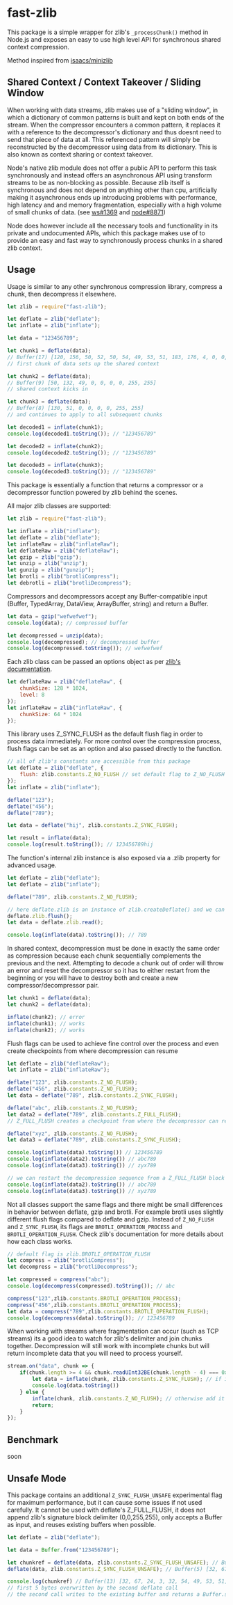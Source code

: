 # fast-zlib

This package is a simple wrapper for zlib's `_processChunk()` method in Node.js and exposes an easy to use high level API for synchronous shared context compression.

Method inspired from [isaacs/minizlib](https://github.com/isaacs/minizlib)

## Shared Context / Context Takeover / Sliding Window

When working with data streams, zlib makes use of a "sliding window", in which a dictionary of common patterns is built and kept on both ends of the stream. When the compressor encounters a common pattern, it replaces it with a reference to the decompressor's dictionary and thus doesnt need to send that piece of data at all. This referenced pattern will simply be reconstructed by the decompressor using data from its dictionary. This is also known as context sharing or context takeover.

Node's native zlib module does not offer a public API to perform this task synchronously and instead offers an asynchronous API using transform streams to be as non-blocking as possible. Because zlib itself is synchronous and does not depend on anything other than cpu, artificially making it asynchronous ends up introducing problems with performance, high latency and and memory fragmentation, especially with a high volume of small chunks of data. (see [ws#1369](https://github.com/websockets/ws/issues/1369) and [node#8871](https://github.com/nodejs/node/issues/8871))

Node does however include all the necessary tools and functionality in its private and undocumented APIs, which this package makes use of to provide an easy and fast way to synchronously process chunks in a shared zlib context.

## Usage

Usage is similar to any other synchronous compression library, compress a chunk, then decompress it elsewhere.

```js
let zlib = require("fast-zlib");

let deflate = zlib("deflate");
let inflate = zlib("inflate");

let data = "123456789";

let chunk1 = deflate(data);
// Buffer(17) [120, 156, 50, 52, 50, 54, 49, 53, 51, 183, 176, 4, 0, 0, 0, 255, 255]
// first chunk of data sets up the shared context

let chunk2 = deflate(data);
// Buffer(9) [50, 132, 49, 0, 0, 0, 0, 255, 255]
// shared context kicks in

let chunk3 = deflate(data);
// Buffer(8) [130, 51, 0, 0, 0, 0, 255, 255]
// and continues to apply to all subsequent chunks

let decoded1 = inflate(chunk1);
console.log(decoded1.toString()); // "123456789"

let decoded2 = inflate(chunk2);
console.log(decoded2.toString()); // "123456789"

let decoded3 = inflate(chunk3);
console.log(decoded3.toString()); // "123456789"
```

This package is essentially a function that returns a compressor or a decompressor function powered by zlib behind the scenes.

All major zlib classes are supported:

```js
let zlib = require("fast-zlib");

let inflate = zlib("inflate");
let deflate = zlib("deflate");
let inflateRaw = zlib("inflateRaw");
let deflateRaw = zlib("deflateRaw");
let gzip = zlib("gzip");
let unzip = zlib("unzip");
let gunzip = zlib("gunzip");
let brotli = zlib("brotliCompress");
let debrotli = zlib("brotliDecompress");
```

Compressors and decompressors accept any Buffer-compatible input (Buffer, TypedArray, DataView, ArrayBuffer, string) and return a Buffer.

```js
let data = gzip("wefwefwef");
console.log(data); // compressed buffer

let decompressed = unzip(data);
console.log(decompressed); // decompressed buffer
console.log(decompressed.toString()); // wefwefwef
```

Each zlib class can be passed an options object as per [zlib's documentation](https://nodejs.org/docs/latest-v12.x/api/zlib.html).

```js
let deflateRaw = zlib("deflateRaw", {
	chunkSize: 128 * 1024,
	level: 8
});
let inflateRaw = zlib("inflateRaw", {
	chunkSize: 64 * 1024
});
```

This library uses Z_SYNC_FLUSH as the default flush flag in order to process data immediately. For more control over the compression process, flush flags can be set as an option and also passed directly to the function.

```js
// all of zlib's constants are accessible from this package
let deflate = zlib("deflate", {
	flush: zlib.constants.Z_NO_FLUSH // set default flag to Z_NO_FLUSH
});
let inflate = zlib("inflate");

deflate("123");
deflate("456");
deflate("789");

let data = deflate("hij", zlib.constants.Z_SYNC_FLUSH);

let result = inflate(data);
console.log(result.toString()); // 123456789hij
```

The function's internal zlib instance is also exposed via a .zlib property for advanced usage.

```js
let deflate = zlib("deflate");
let deflate = zlib("inflate");

deflate("789", zlib.constants.Z_NO_FLUSH);

// here deflate.zlib is an instance of zlib.createDeflate() and we can use its internal methods
deflate.zlib.flush();
let data = deflate.zlib.read();

console.log(inflate(data).toString()); // 789
```

In shared context, decompression must be done in exactly the same order as compression because each chunk sequentially complements the previous and the next. Attempting to decode a chunk out of order will throw an error and reset the decompressor so it has to either restart from the beginning or you will have to destroy both and create a new compressor/decompressor pair.

```js
let chunk1 = deflate(data);
let chunk2 = deflate(data);

inflate(chunk2); // error
inflate(chunk1); // works
inflate(chunk2); // works
```

Flush flags can be used to achieve fine control over the process and even create checkpoints from where decompression can resume

```js
let deflate = zlib("deflateRaw");
let inflate = zlib("inflateRaw");

deflate("123", zlib.constants.Z_NO_FLUSH);
deflate("456", zlib.constants.Z_NO_FLUSH);
let data = deflate("789", zlib.constants.Z_SYNC_FLUSH);

deflate("abc", zlib.constants.Z_NO_FLUSH);
let data2 = deflate("789", zlib.constants.Z_FULL_FLUSH);
// Z_FULL_FLUSH creates a checkpoint from where the decompressor can restart

deflate("xyz", zlib.constants.Z_NO_FLUSH);
let data3 = deflate("789", zlib.constants.Z_SYNC_FLUSH);

console.log(inflate(data).toString()) // 123456789
console.log(inflate(data2).toString()) // abc789
console.log(inflate(data3).toString()) // zyx789

// we can restart the decompression sequence from a Z_FULL_FLUSH block at any time
console.log(inflate(data2).toString()) // abc789
console.log(inflate(data3).toString()) // xyz789
```

Not all classes support the same flags and there might be small differences in behavior between deflate, gzip and brotli. For example brotli uses slightly different flush flags compared to deflate and gzip. Instead of `Z_NO_FLUSH` and `Z_SYNC_FLUSH`, its flags are `BROTLI_OPERATION_PROCESS` and `BROTLI_OPERATION_FLUSH`. Check zlib's documentation for more details about how each class works.

```js
// default flag is zlib.BROTLI_OPERATION_FLUSH
let compress = zlib("brotliCompress");
let decompress = zlib("brotliDecompress");

let compressed = compress("abc");
console.log(decompress(compressed).toString()); // abc

compress("123",zlib.constants.BROTLI_OPERATION_PROCESS);
compress("456",zlib.constants.BROTLI_OPERATION_PROCESS);
let data = compress("789",zlib.constants.BROTLI_OPERATION_FLUSH);
console.log(decompress(data).toString()); // 123456789
```

When working with streams where fragmentation can occur (such as TCP streams) its a good idea to watch for zlib's delimiter and join chunks together. Decompression will still work with incomplete chunks but will return incomplete data that you will need to process yourself.

```js
stream.on("data", chunk => {
	if(chunk.length >= 4 && chunk.readUInt32BE(chunk.length - 4) === 0xffff) { // check if the chunk ends with 0,0,255,255
		let data = inflate(chunk, zlib.constants.Z_SYNC_FLUSH); // if it does, process it and continue
		console.log(data.toString())
	} else {
		inflate(chunk, zlib.constants.Z_NO_FLUSH); // otherwise add it to the internal buffer and wait for the next chunk
		return;
	}
});
```

## Benchmark

soon

## Unsafe Mode

This package contains an additional `Z_SYNC_FLUSH_UNSAFE` experimental flag for maximum performance, but it can cause some issues if not used carefully. It cannot be used with deflate's Z_FULL_FLUSH, it does not append zlib's signature block delimiter (0,0,255,255), only accepts a Buffer as input, and reuses existing buffers when possible.

```js
let deflate = zlib("deflate");

let data = Buffer.from("123456789");

let chunkref = deflate(data, zlib.constants.Z_SYNC_FLUSH_UNSAFE); // Buffer(13) [120, 156, 50, 52, 50, 54, 49, 53, 51, 183, 176, 4, 8]
deflate(data, zlib.constants.Z_SYNC_FLUSH_UNSAFE); // Buffer(5) [32, 67, 24, 3, 32]

console.log(chunkref) // Buffer(13) [32, 67, 24, 3, 32, 54, 49, 53, 51, 183, 176, 4, 8]
// first 5 bytes overwritten by the second deflate call
// the second call writes to the existing buffer and returns a Buffer.subarray of it
```